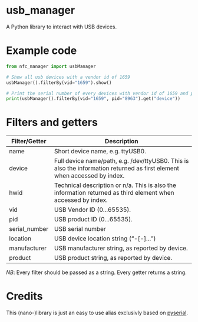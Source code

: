 # usb_manager
A Python library to interact with USB devices.

# Example code

``` python
from nfc_manager import usbManager

# Show all usb devices with a vendor id of 1659
usbManager().filterBy(vid="1659").show()

# Print the serial number of every devices with vendor id of 1659 and pid of 8963
print(usbManager().filterBy(vid="1659", pid="8963").get("device"))
```

# Filters and getters

|Filter/Getter   |Description   |
|---|---|
|name   | Short device name, e.g. ttyUSB0.   |
|device   |Full device name/path, e.g. /dev/ttyUSB0. This is also the information returned as first element when accessed by index.   |
|hwid   |Technical description or n/a. This is also the information returned as third element when accessed by index.   |
|vid   |USB Vendor ID (0...65535).   |
|pid   |USB product ID (0...65535).   |
|serial_number   |USB serial number   |
|location   |USB device location string (“<bus>-<port>[-<port>]...”)   |
|manufacturer  |USB manufacturer string, as reported by device.   |
|product   |USB product string, as reported by device.   |

*NB*: Every filter should be passed as a string. Every getter returns a string.

# Credits

This (nano-)library is just an easy to use alias exclusivly based on [pyserial](https://pyserial.readthedocs.io/en/latest/tools.html).
